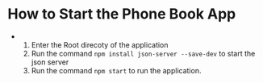 # How to Start the Phone Book App

- 1. Enter the Root direcoty of the application 
  2. Run the command `npm install json-server --save-dev` to start the json server
  3. Run the command `npm start` to run the application.
